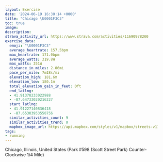```yaml
---
layout: Exercise
date: '2024-06-19 16:30:14 +0000'
title: "Chicago \U0001F3C3"
toc: true
image:
description:
strava_activity_url: https://www.strava.com/activities/11690978200
exercise_data:
  emoji: "\U0001F3C3"
  average_heartrate: 157.5bpm
  max_heartrate: 171.0bpm
  average_watts: 319.8W
  max_watts: 351W
  distance_in_miles: 2.06mi
  pace_per_mile: 7m18s/mi
  elevation_high: 181.6m
  elevation_low: 180.1m
  total_elevation_gain_in_feet: 0ft
  end_latlng:
  - 41.91378233022988
  - -87.64733020216227
  start_latlng:
  - 41.91227140836418
  - -87.65303953550756
  similar_activities_count: 9
  similar_activities_trend: 0
  mapbox_image_url: https://api.mapbox.com/styles/v1/mapbox/streets-v11/static/path-5+787af2-1.0(e%7Bx~Fjl~uO%3F_CC%5D%40QnAoBZk%40TaB%40mAJk%40E_TDgCCaBIiBBHH%3FNCPKJCxAAJ%40BDDZCjCBp%40%3Fl%40FPHNVLRDbAARCRIVa%40%40UA_DCYGWQQUKiABSBSFIJILIf%40Bd%40Ej%40BzAHTNTPHJBpAC%5EONOFOBQ%3F%7BAEqACYKUOO%5DE%5B%3Fy%40HQLOTGV%3Fj%40Gn%40BdAF%60%40FTJHZLnA%40RAPMLSFYB_BCyAEYEKOQMGO%3Fo%40%40o%40FKFQVI%5CC%5E%40tCHVHLPLRDvACJCTMRq%40%40%5BGsCG_%40OQQMMA%7DA%40e%40IQIYBWE%5DCi%40%40%5DLM%3F%5DIYBw%40AmAFs%40A%7B%40B_AAeA%40aAF%5DJO%3FCLDbDD%7C%40%3FrB),pin-s-s+e5b22e(-87.65142,41.91171),pin-s-f+89ae00(-87.64545999999999,41.913809999999955)/auto/800x800?access_token=pk.eyJ1Ijoiam9zaGJlY2ttYW4iLCJhIjoiY205eWR2aDd1MWZ6djJrbXc4a3M0bWZleiJ9.XiG9OWkNcZk2QzjJbxLB4A
tags:
- running
---
```




Chicago, Illinois, United States (Park #598 (Scott Street Park) Counter-Clockwise 1/4 Mile)
